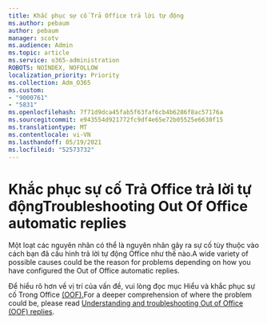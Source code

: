 ```yaml
---
title: Khắc phục sự cố Trả Office trả lời tự động
ms.author: pebaum
author: pebaum
manager: scotv
ms.audience: Admin
ms.topic: article
ms.service: o365-administration
ROBOTS: NOINDEX, NOFOLLOW
localization_priority: Priority
ms.collection: Adm_O365
ms.custom:
- "9000761"
- "5831"
ms.openlocfilehash: 7f71d9dca45fab5f63faf6cb4b6286f8ac57176a
ms.sourcegitcommit: e943554d921772fc9df4e65e72b05525e6630f15
ms.translationtype: MT
ms.contentlocale: vi-VN
ms.lasthandoff: 05/19/2021
ms.locfileid: "52573732"
---
```

# <a name="troubleshooting-out-of-office-automatic-replies"></a><span data-ttu-id="1ed1a-102">Khắc phục sự cố Trả Office trả lời tự động</span><span class="sxs-lookup"><span data-stu-id="1ed1a-102">Troubleshooting Out Of Office automatic replies</span></span>

<span data-ttu-id="1ed1a-103">Một loạt các nguyên nhân có thể là nguyên nhân gây ra sự cố tùy thuộc vào cách bạn đã cấu hình trả lời tự động Office như thế nào.</span><span class="sxs-lookup"><span data-stu-id="1ed1a-103">A wide variety of possible causes could be the reason for problems depending on how you have configured the Out of Office automatic replies.</span></span>

<span data-ttu-id="1ed1a-104">Để hiểu rõ hơn về vị trí của vấn đề, vui lòng đọc mục Hiểu và khắc phục sự cố Trong Office [(OOF).](/exchange/troubleshoot/email-delivery/understand-troubleshoot-oof-replies)</span><span class="sxs-lookup"><span data-stu-id="1ed1a-104">For a deeper comprehension of where the problem could be, please read  [Understanding and troubleshooting Out of Office (OOF) replies](/exchange/troubleshoot/email-delivery/understand-troubleshoot-oof-replies).</span></span>